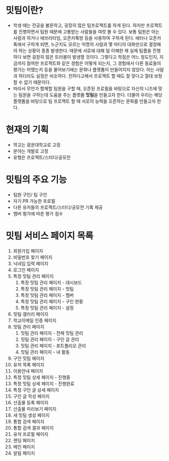 
# 밋팀이란?
- 학생 때는 전공을 불문하고, 굉장히 많은 팀프로젝트를 하게 된다. 하지만 프로젝트를 진행하면서 팀원 때문에 고통받는 사람들을 여럿 볼 수 있다. 보통 팀원은 아는 사람과 하거나 에브리타임, 오픈카톡방 등을 사용하여 구하게 된다. 에타나 오픈카톡에서 구하게 되면, 누군지도 모르는 익명의 사람과 몇 마디의 대화만으로 결정해야 하는 상황이 종종 발생한다. 때문에 서로에 대해 덜 이해한 채 실제 팀플을 진행하다 보면 굉장히 많은 트러블이 발생할 것이다. 그렇다고 학점은 어느 정도인지, 지금까지 참여한 프로젝트와 같은 경험은 어떻게 되는지, 그 경험에서 다른 동료들의 평가는 어땠는지 등을 물어보기에는 문화나 플랫폼이 만들어지지 않았다. 아는 사람과 하더라도 실정은 비슷하다. 친하다고해서 프로젝트 할 때도 잘 맞다고 절대 보장할 수 없기 때문이다.
- 따라서 무언가 함께할 팀원을 구할 때, 오픈된 프로필을 바탕으로 자신의 니즈에 맞는 팀원을 구하는데 도움을 주는 플랫폼 **밋팀**을 만들고자 한다. 더불어 우리는 해당 플랫폼을 바탕으로 팀 프로젝트 할 때 서로의 능력을 오픈하는 문화를 만들고자 한다.

# 현재의 기획
- 학교는 광운대학교로 고정
- 분야는 개발로 고정
- 유형은 프로젝트/스터디/공모전

# 밋팀의 주요 기능
- 팀원 구인/ 팀 구인
- 자기 PR 가능한 프로필
- 다른 유저들의 프로젝트/스터디/공모전 기록 제공
- 멤버 평가에 따른 평가 점수

# 밋팀 서비스 페이지 목록

1. 회원가입 페이지
2. 비밀번호 찾기 페이지
3. 닉네임 입력 페이지
4. 로그인 페이지
5. 특정 밋팀 관리 페이지
	1. 특정 밋팀 관리 페이지 - 대시보드
	2. 특정 밋팀 관리 페이지 - 밋팀
	3. 특정 밋팀 관리 페이지 - 멤버
	4. 특정 밋팀 관리 페이지 - 구인 현황
	5. 특정 밋팀 관리 페이지 - 설정
6. 밋팀 갤러리 페이지
7. 학교이메일 인증 페이지
8. 밋팀 관리 페이지
	1. 밋팀 관리 페이지 - 전체 밋팀 관리
	2. 밋팀 관리 페이지 - 구인 글 관리
	3. 밋팀 관리 페이지 - 포트폴리오 관리
	4. 밋팀 관리 페이지  - 내 활동
9. 구인 밋팀 페이지
10. 유저 목록 페이지
11. 이용안내 페이지
12. 특정 밋팀 상세 페이지 - 진행중
13. 특정 밋팀 상세 페이지 - 진행완료
14. 특정 구인 글 상세 페이지
15. 구인 글 작성 페이지
16. 산출물 등록 페이지
17. 산출물 미리보기 페이지
18. 새 밋팀 생성 페이지
19. 통합 검색 페이지
20. 통합 검색 결과 페이지
21. 유저 프로필 페이지
22. 랜딩 페이지
23. 메인 페이지
24. 알림 페이지

